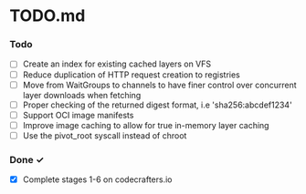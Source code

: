 # TODO.md

### Todo

- [ ] Create an index for existing cached layers on VFS
- [ ] Reduce duplication of HTTP request creation to registries
- [ ] Move from WaitGroups to channels to have finer control over concurrent layer downloads when fetching
- [ ] Proper checking of the returned digest format, i.e 'sha256:abcdef1234'
- [ ] Support OCI image manifests
- [ ] Improve image caching to allow for true in-memory layer caching
- [ ] Use the pivot_root syscall instead of chroot

### Done ✓

- [x] Complete stages 1-6 on codecrafters.io
